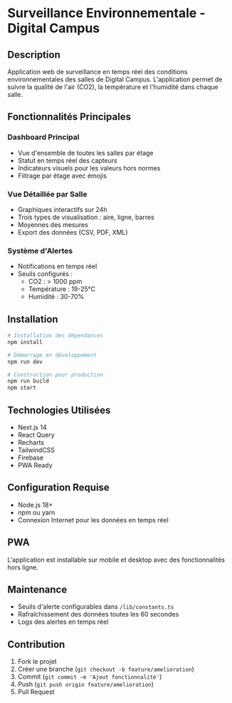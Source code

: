 # Surveillance Environnementale - Digital Campus

## Description

Application web de surveillance en temps réel des conditions environnementales des salles de Digital Campus. L'application permet de suivre la qualité de l'air (CO2), la température et l'humidité dans chaque salle.

## Fonctionnalités Principales

### Dashboard Principal

- Vue d'ensemble de toutes les salles par étage
- Statut en temps réel des capteurs
- Indicateurs visuels pour les valeurs hors normes
- Filtrage par étage avec émojis

### Vue Détaillée par Salle

- Graphiques interactifs sur 24h
- Trois types de visualisation : aire, ligne, barres
- Moyennes des mesures
- Export des données (CSV, PDF, XML)

### Système d'Alertes

- Notifications en temps réel
- Seuils configurés :
  - CO2 : > 1000 ppm
  - Température : 19-25°C
  - Humidité : 30-70%

## Installation

```bash
# Installation des dépendances
npm install

# Démarrage en développement
npm run dev

# Construction pour production
npm run build
npm start
```

## Technologies Utilisées

- Next.js 14
- React Query
- Recharts
- TailwindCSS
- Firebase
- PWA Ready

## Configuration Requise

- Node.js 18+
- npm ou yarn
- Connexion Internet pour les données en temps réel

## PWA

L'application est installable sur mobile et desktop avec des fonctionnalités hors ligne.

## Maintenance

- Seuils d'alerte configurables dans `/lib/constants.ts`
- Rafraîchissement des données toutes les 60 secondes
- Logs des alertes en temps réel

## Contribution

1. Fork le projet
2. Créer une branche (`git checkout -b feature/amelioration`)
3. Commit (`git commit -m 'Ajout fonctionnalité'`)
4. Push (`git push origin feature/amelioration`)
5. Pull Request
